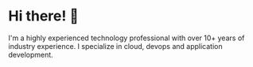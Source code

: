 # Hi there! 👋

I'm a highly experienced technology professional with over 10+ years of industry experience. I specialize in cloud, devops and application development.
